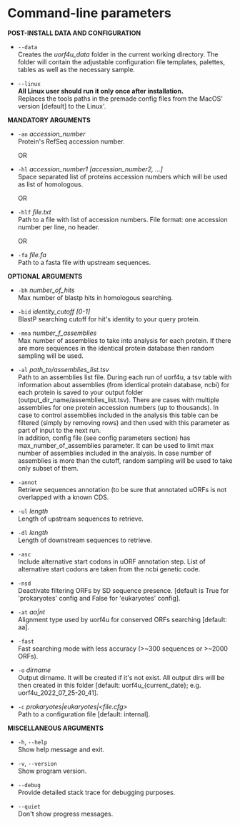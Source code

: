 # Сommand-line parameters

	
**POST-INSTALL DATA AND CONFIGURATION**

- `--data`  
Creates the *uorf4u_data* folder in the current working directory.
The folder will contain the adjustable configuration file templates, palettes, tables as well as the necessary sample.

- `--linux`  
**All Linux user should run it only once after installation.**  
Replaces the tools paths in the premade config files from the MacOS' version [default] to the Linux'.
 

**MANDATORY ARGUMENTS**

- `-an` *accession_number*  
Protein's RefSeq accession number.

	OR

- `-hl` *accession_number1 [accession_number2, ...]*  
Space separated list of proteins accession numbers which will be used as list of homologous.

	OR

- `-hlf` *file.txt*  
Path to a file with list of accession numbers. File format: one accession number per line, no header.

	OR

- `-fa` *file.fa*  
    Path to a fasta file with upstream sequences.

**OPTIONAL ARGUMENTS**

- `-bh` *number_of_hits*  
Max number of blastp hits in homologous searching.

- `-bid` *identity_cutoff [0-1]*  
BlastP searching cutoff for hit's identity to your query protein.

- `-mna` *number_f_assemblies*  
Max number of assemblies to take into analysis for each protein. If there are more sequences in the identical protein database then random sampling will be used.

- `-al` *path_to/assemblies_list.tsv*  
Path to an assemblies list file. During each run of uorf4u, a tsv table with information about assemblies (from identical protein database, ncbi) for each protein is saved to your output folder (output_dir_name/assemblies_list.tsv). There are cases with multiple assemblies for one protein accession numbers (up to thousands). In case to control assemblies included in the analysis this table can be filtered (simply by removing rows) and then used with this parameter as part of input to the next run.  
In addition, config file (see config parameters section) has max_number_of_assemblies parameter. It can be used to limit max number of assemblies included in the analysis. In case number of assemblies is more than the cutoff, random sampling will be used to take only subset of them.

- `-annot`  
Retrieve sequences annotation (to be sure that annotated uORFs is not overlapped with a known CDS. 

- `-ul` *length*     
Length of upstream sequences to retrieve.

- `-dl` *length*    
Length of downstream sequences to retrieve.

- `-asc`   
Include alternative start codons in uORF annotation step. List of alternative start codons are taken from the ncbi genetic code.

- `-nsd`  
Deactivate filtering ORFs by SD sequence presence. [default is True for 'prokaryotes' config and False for 'eukaryotes' config].

- `-at` *aa|nt*  
Alignment type used by uorf4u for conserved ORFs searching [default: aa]. 

- `-fast`  
Fast searching mode with less accuracy (>~300 sequences or >~2000 ORFs).

- `-o` *dirname*  
Output dirname. It will be created if it's not exist. All output dirs will be then created in this folder [default: uorf4u_{current_date}; e.g. uorf4u_2022_07_25-20_41].

- `-c` *prokaryotes|eukaryotes|<file.cfg>*  
Path to a configuration file [default: internal].


**MISCELLANEOUS ARGUMENTS**

- `-h`, `--help`  
Show help message and exit.

- `-v`, `--version`  
Show program version.

- `--debug`  
Provide detailed stack trace for debugging purposes.

- `--quiet`  
Don't show progress messages.
